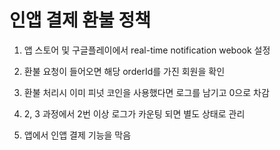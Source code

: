 # 인앱 결제 환불 정책

1. 앱 스토어 및 구글플레이에서 real-time notification webook 설정

2. 환불 요청이 들어오면 해당 orderId를 가진 회원을 확인

3. 환불 처리시 이미 피넛 코인을 사용했다면 로그를 남기고 0으로 차감

4. 2, 3 과정에서 2번 이상 로그가 카운팅 되면 별도 상태로 관리

5. 앱에서 인앱 결제 기능을 막음
